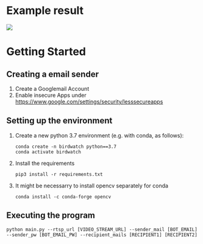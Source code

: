 
# Example result
![](https://github.com/giulionf/birdwatch/blob/main/readme/demo.gif)

# Getting Started
## Creating a email sender
1. Create a Googlemail Account
2. Enable insecure Apps under https://www.google.com/settings/security/lesssecureapps

## Setting up the environment
1. Create a new python 3.7 environment (e.g. with conda, as follows):
    ```
    conda create -n birdwatch python==3.7
    conda activate birdwatch
    ```
2. Install the requirements
    ```
    pip3 install -r requirements.txt 
    ```
3. It might be necessarry to install opencv separately for conda
    ```
    conda install -c conda-forge opencv
    ```

## Executing the program
```
python main.py --rtsp_url [VIDEO_STREAM_URL] --sender_mail [BOT_EMAIL] --sender_pw [BOT_EMAIL_PW] --recipient_mails [RECIPIENT1] [RECIPIENT2]
```
